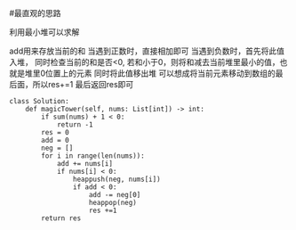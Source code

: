 #最直观的思路

利用最小堆可以求解

add用来存放当前的和
当遇到正数时，直接相加即可
当遇到负数时，首先将此值入堆，
同时检查当前的和是否<0,
若和小于0，则将和减去当前堆里最小的值，也就是堆里0位置上的元素
同时将此值移出堆
可以想成将当前元素移动到数组的最后面，所以res+=1
最后返回res即可



```shell
class Solution:
    def magicTower(self, nums: List[int]) -> int:
        if sum(nums) + 1 < 0:
            return -1
        res = 0
        add = 0
        neg = []
        for i in range(len(nums)):
            add += nums[i]
            if nums[i] < 0:
                heappush(neg, nums[i])
                if add < 0:
                    add -= neg[0]
                    heappop(neg)
                    res +=1
        return res
      
```
